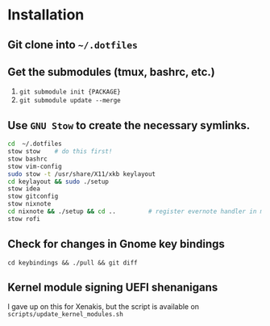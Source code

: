 # Installation

## Git clone into `~/.dotfiles`

## Get the submodules (tmux, bashrc, etc.)

1. `git submodule init {PACKAGE}`
2. `git submodule update --merge`

## Use `GNU Stow` to create the necessary symlinks.

```bash
cd  ~/.dotfiles
stow stow    # do this first!
stow bashrc
stow vim-config
sudo stow -t /usr/share/X11/xkb keylayout
cd keylayout && sudo ./setup
stow idea
stow gitconfig
stow nixnote
cd nixnote && ./setup && cd ..         # register evernote handler in mimeapps.list
stow rofi
```

## Check for changes in Gnome key bindings

```
cd keybindings && ./pull && git diff
```

## Kernel module signing UEFI shenanigans

I gave up on this for Xenakis, but the script is available on `scripts/update_kernel_modules.sh`
